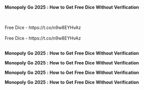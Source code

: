 <strong>Monopoly</strong> <strong>Go</strong> <strong>2025</strong> <strong>:</strong> <strong>How</strong> <strong>to</strong> <strong>Get</strong> <strong>Free</strong> <strong>Dice</strong> <strong>Without</strong> <strong>Verification</strong>

<br>
<br>Free Dice - https://t.co/n9w8EYHvAz
<br>
<br>Free Dice - https://t.co/n9w8EYHvAz
<br>
<br>

<strong>Monopoly</strong> <strong>Go</strong> <strong>2025</strong> <strong>:</strong> <strong>How</strong> <strong>to</strong> <strong>Get</strong> <strong>Free</strong> <strong>Dice</strong> <strong>Without</strong> <strong>Verification</strong>

<strong>Monopoly</strong> <strong>Go</strong> <strong>2025</strong> <strong>:</strong> <strong>How</strong> <strong>to</strong> <strong>Get</strong> <strong>Free</strong> <strong>Dice</strong> <strong>Without</strong> <strong>Verification</strong>

<strong>Monopoly</strong> <strong>Go</strong> <strong>2025</strong> <strong>:</strong> <strong>How</strong> <strong>to</strong> <strong>Get</strong> <strong>Free</strong> <strong>Dice</strong> <strong>Without</strong> <strong>Verification</strong>

<strong>Monopoly</strong> <strong>Go</strong> <strong>2025</strong> <strong>:</strong> <strong>How</strong> <strong>to</strong> <strong>Get</strong> <strong>Free</strong> <strong>Dice</strong> <strong>Without</strong> <strong>Verification</strong>
